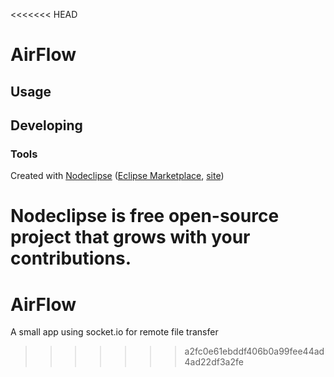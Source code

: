 <<<<<<< HEAD


# AirFlow



## Usage



## Developing



### Tools

Created with [Nodeclipse](https://github.com/Nodeclipse/nodeclipse-1)
 ([Eclipse Marketplace](http://marketplace.eclipse.org/content/nodeclipse), [site](http://www.nodeclipse.org))   

Nodeclipse is free open-source project that grows with your contributions.
=======
# AirFlow
A small app using socket.io for remote file transfer
>>>>>>> a2fc0e61ebddf406b0a99fee44ad4ad22df3a2fe

